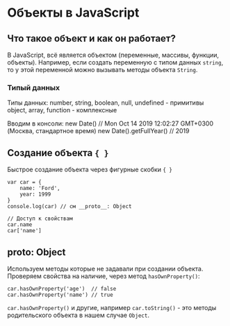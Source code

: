 # Объекты в JavaScript
## Что такое объект и как он работает?
В JavaScript, всё является объектом (переменные, массивы, функции, объекты). Например, если создать переменную с типом данных `string`, то у этой переменной можно вызывать методы объекта `String`.

### Типый данных
Типы данных: number, string, boolean, null, undefined - примитивы<br />
object, array, function - комплексные

Вводим в консоли:
    new Date() // Mon Oct 14 2019 12:02:27 GMT+0300 (Москва, стандартное время)
    new Date().getFullYear() // 2019

## Создание объекта `{ }`
Быстрое создание объекта через фигурные скобки `{ }`

    var car = {
        name: 'Ford',
        year: 1999
    }
    console.log(car) // см __proto__: Object
    
    // Доступ к свойствам
    car.name
    car['name']

## __proto__: Object
Используем методы которые не задавали при создании объекта. Проверяем свойства на наличие, через метод `hasOwnProperty()`:

    car.hasOwnProperty('age')  // false
    car.hasOwnProperty('name') // true

`car.hasOwnProperty()` и другие, например `car.toString()` - это методы родительского объекта в нашем случае `Object`.
